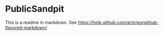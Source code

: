 # PublicSandpit

This is a readme in markdown. See https://help.github.com/articles/github-flavored-markdown/
